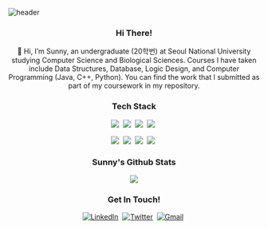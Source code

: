 ![header](https://capsule-render.vercel.app/api?type=waving&height=300&color=gradient&customColorList=0,1,10,14,16,18,20,27&text=SUNNY%20LEE&reversal=false&textBg=false&fontSize=44&fontAlign=51&fontAlignY=41&animation=twinkling&desc=another%20developer%20with%20a%20coffee%20problem&descAlign=50&descAlignY=53)

<h3 align="center">Hi There!</h3>
<p align="center">👋 Hi, I’m Sunny, an undergraduate (20학번) at Seoul National University studying Computer Science and Biological Sciences. Courses I have taken include Data Structures, Database, Logic Design, and Computer Programming (Java, C++, Python). You can find the work that I submitted as part of my coursework in my repository.  
</p>

<h3 align="center">Tech Stack</h3>
<div align="center">
  <!-- Primary Languages -->
  <img src="https://img.shields.io/badge/JavaScript-ffb13b?style=flat-square&logo=javascript&logoColor=white"/>&nbsp; 
  <img src="https://img.shields.io/badge/Python-3766AB?style=flat-square&logo=Python&logoColor=white"/>&nbsp; 
  <img src="https://img.shields.io/badge/Java-007396?style=flat-square&logo=openjdk&logoColor=white"/>&nbsp;
  <img src="https://img.shields.io/badge/Swift-FA7343?style=flat-square&logo=Swift&logoColor=white"/>&nbsp; 

  <br>

  <!-- Web Technologies -->
  <img src="https://img.shields.io/badge/HTML5-E34F26?style=flat-square&logo=html5&logoColor=white"/>&nbsp; 
  <img src="https://img.shields.io/badge/CSS3-1572B6?style=flat-square&logo=css3&logoColor=white"/>&nbsp;
  <img src="https://img.shields.io/badge/Vue.js-4FC08D?style=flat-square&logo=vue.js&logoColor=white"/>&nbsp; 
  <img src="https://img.shields.io/badge/Electron-47848F?style=flat-square&logo=electron&logoColor=white"/>&nbsp; 
</div>

<div align="center">
  <h3>Sunny's Github Stats</h3>
<a href="https://github.com/snjlee58/github-readme-stats"><img align="center" src="https://github-readme-stats.vercel.app/api?username=snjlee58&custom_title=Sunny%27s%20GitHub%20Stats&hide_title=true&show_icons=true&rank_icon=github&theme=swift"/></a>
</div>
<!--
<a href="https://github.com/snjlee58/github-readme-stats"><img align="center" src="https://github-readme-stats.vercel.app/api/top-langs/?username=snjlee58&layout=donut&theme=swift"/></a>
--->

<h3 align="center">Get In Touch!</h3>
<div align="center">
  <a href="https://www.linkedin.com/in/sunjae-sunny-lee/" target="_blank"><img src="https://img.shields.io/badge/LinkedIn-0A66C2?style=flat-square&logo=linkedin&logoColor=white" alt="LinkedIn"/></a>&nbsp;
  <a href="https://x.com/haysunny_hi" target="_blank"><img src="https://img.shields.io/badge/X-1DA1F2?style=flat-square&logo=x&logoColor=white" alt="Twitter"/></a>&nbsp;
  <a href="mailto:snjlee58@gmail.com"><img src="https://img.shields.io/badge/Gmail-D14836?style=flat-square&logo=gmail&logoColor=white" alt="Gmail"/></a>&nbsp;
</div>

<!---
snjlee58/snjlee58 is a ✨ special ✨ repository because its `README.md` (this file) appears on your GitHub profile.
You can click the Preview link to take a look at your changes.
--->
